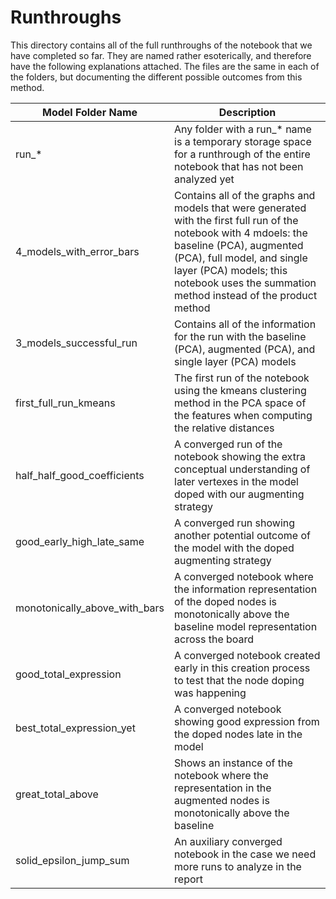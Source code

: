 # Runthroughs

This directory contains all of the full runthroughs of the notebook that we have completed so far. They are named rather esoterically, and therefore have the following explanations attached. The files are the same in each of the folders, but documenting the different possible outcomes from this method. 

| Model Folder Name       | Description                |
|-------------------------|----------------------------|
| run_* | Any folder with a run_* name is a temporary storage space for a runthrough of the entire notebook that has not been analyzed yet |
| 4_models_with_error_bars        | Contains all of the graphs and models that were generated with the first full run of the notebook with 4 mdoels: the baseline (PCA), augmented (PCA), full model, and single layer (PCA) models; this notebook uses the summation method instead of the product method |
| 3_models_successful_run         | Contains all of the information for the run with the baseline (PCA), augmented (PCA), and single layer (PCA) models |
| first_full_run_kmeans           |	The first run of the notebook using the kmeans clustering method in the PCA space of the features when computing the relative distances |
| half_half_good_coefficients     |	A converged run of the notebook showing the extra conceptual understanding of later vertexes in the model doped with our augmenting strategy |
| good_early_high_late_same       | A converged run showing another potential outcome of the model with the doped augmenting strategy |
| monotonically_above_with_bars   | A converged notebook where the information representation of the doped nodes is monotonically above the baseline model representation across the board |
| good_total_expression           | A converged notebook created early in this creation process to test that the node doping was happening | 
| best_total_expression_yet       | A converged notebook showing good expression from the doped nodes late in the model |
| great_total_above               | Shows an instance of the notebook where the representation in the augmented nodes is monotonically above the baseline | 
| solid_epsilon_jump_sum          | An auxiliary converged notebook in the case we need more runs to analyze in the report | 